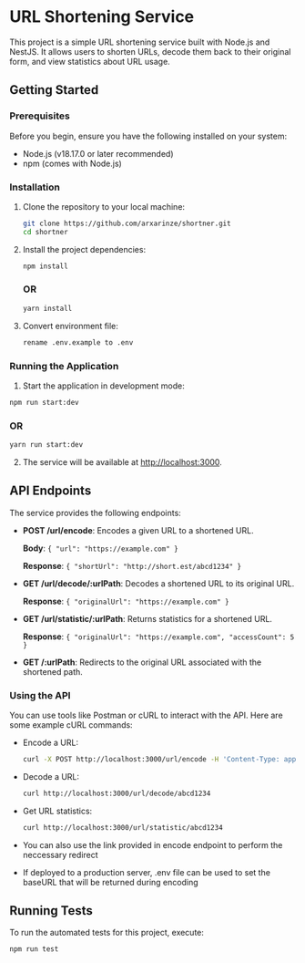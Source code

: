 # URL Shortening Service

This project is a simple URL shortening service built with Node.js and NestJS. It allows users to shorten URLs, decode them back to their original form, and view statistics about URL usage.

## Getting Started

### Prerequisites

Before you begin, ensure you have the following installed on your system:

- Node.js (v18.17.0 or later recommended)
- npm (comes with Node.js)

### Installation

1. Clone the repository to your local machine:

   ```bash
   git clone https://github.com/arxarinze/shortner.git
   cd shortner
   ```

2. Install the project dependencies:

   ```bash
   npm install
   ```

   ### OR

   ```bash
   yarn install
   ```
3. Convert environment file:

   ```bash
   rename .env.example to .env
   ```

### Running the Application

1. Start the application in development mode:

```bash
npm run start:dev
```

### OR

```bash
yarn run start:dev
```

2. The service will be available at [http://localhost:3000](http://localhost:3000).

## API Endpoints

The service provides the following endpoints:

- **POST /url/encode**: Encodes a given URL to a shortened URL.

  **Body**: `{ "url": "https://example.com" }`

  **Response**: `{ "shortUrl": "http://short.est/abcd1234" }`

- **GET /url/decode/:urlPath**: Decodes a shortened URL to its original URL.

  **Response**: `{ "originalUrl": "https://example.com" }`

- **GET /url/statistic/:urlPath**: Returns statistics for a shortened URL.

  **Response**: `{ "originalUrl": "https://example.com", "accessCount": 5 }`

- **GET /:urlPath**: Redirects to the original URL associated with the shortened path.

### Using the API

You can use tools like Postman or cURL to interact with the API. Here are some example cURL commands:

- Encode a URL:

  ```bash
  curl -X POST http://localhost:3000/url/encode -H 'Content-Type: application/json' -d '{"url": "https://example.com"}'
  ```

- Decode a URL:

  ```bash
  curl http://localhost:3000/url/decode/abcd1234
  ```

- Get URL statistics:

  ```bash
  curl http://localhost:3000/url/statistic/abcd1234
  ```

- You can also use the link provided in encode endpoint to perform the neccessary redirect

- If deployed to a production server, .env file can be used to set the baseURL that will be returned during encoding

## Running Tests

To run the automated tests for this project, execute:

```bash
npm run test
```
